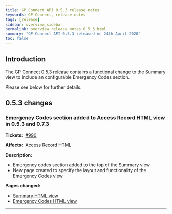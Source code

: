 ```yaml
---
title: GP Connect API 0.5.3 release notes
keywords: GP Connect, release notes
tags: [release]
sidebar: overview_sidebar
permalink: overview_release_notes_0_5_3.html
summary: "GP Connect API 0.5.3 released on 24th April 2020"
toc: false
---
```



## Introduction ##

The GP Connect 0.5.3 release contains a functional change to the Summary view to include an configurable Emergency Codes section.

Please see below for further details.


## 0.5.3 changes ##

### Emergency Codes section added to Access Record HTML view in 0.5.3 and 0.7.3  ###

**Tickets**:&nbsp; [#990](https://github.com/nhsconnect/gpconnect/issues/990)

**Affects:**&nbsp; Access Record HTML

**Description:**

- Emergency codes section added to the top of the Summary view
- New page created to specify the layout and functionality of the Emergency Codes view

**Pages changed:**

- [Summary HTML view](accessrecord_view_summary.html)
- [Emergency Codes HTML view](accessrecord_view_emergency.html)

---